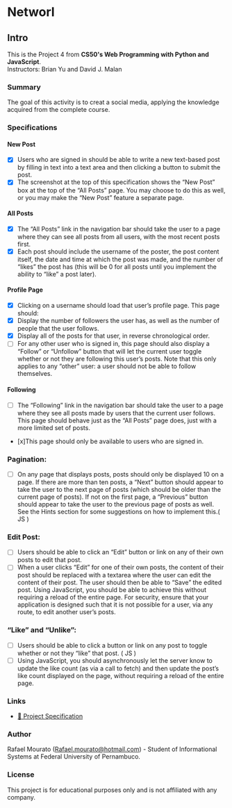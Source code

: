 # Networl

## Intro

This is the Project 4 from **CS50's Web Programming with Python and JavaScript**.  
Instructors: Brian Yu and David J. Malan

### Summary

The goal of this activity is to creat a social media, applying the knowledge acquired from the complete course.

### Specifications

#### New Post
- [x] Users who are signed in should be able to write a new text-based post by filling in text into a text area and then clicking a button to submit the post.
- [x] The screenshot at the top of this specification shows the “New Post” box at the top of the “All Posts” page. You may choose to do this as well, or you may make the “New Post” feature a separate page.
#### All Posts
- [x] The “All Posts” link in the navigation bar should take the user to a page where they can see all posts from all users, with the most recent posts first.
- [x] Each post should include the username of the poster, the post content itself, the date and time at which the post was made, and the number of “likes” the post has (this will be 0 for all posts until you implement the ability to “like” a post later).
#### Profile Page
- [x] Clicking on a username should load that user’s profile page. This page should: 
- [x] Display the number of followers the user has, as well as the number of people that the user follows.
- [x] Display all of the posts for that user, in reverse chronological order.
- [ ] For any other user who is signed in, this page should also display a “Follow” or “Unfollow” button that will let the current user toggle whether or not they are following this user’s posts. Note that this only applies to any “other” user: a user should not be able to follow themselves.
#### Following
- [ ] The “Following” link in the navigation bar should take the user to a page where they see all posts made by users that the current user follows.
This page should behave just as the “All Posts” page does, just with a more limited set of posts.
- [x]This page should only be available to users who are signed in.
### Pagination: 
- [ ] On any page that displays posts, posts should only be displayed 10 on a page. If there are more than ten posts, a “Next” button should appear to take the user to the next page of posts (which should be older than the current page of posts). If not on the first page, a “Previous” button should appear to take the user to the previous page of posts as well. See the Hints section for some suggestions on how to implement this.( JS )
### Edit Post: 
- [ ] Users should be able to click an “Edit” button or link on any of their own posts to edit that post.
- [ ] When a user clicks “Edit” for one of their own posts, the content of their post should be replaced with a textarea where the user can edit the content of their post.
The user should then be able to “Save” the edited post. Using JavaScript, you should be able to achieve this without requiring a reload of the entire page.
For security, ensure that your application is designed such that it is not possible for a user, via any route, to edit another user’s posts.
### “Like” and “Unlike”: 
- [ ] Users should be able to click a button or link on any post to toggle whether or not they “like” that post. ( JS )
- [ ] Using JavaScript, you should asynchronously let the server know to update the like count (as via a call to fetch) and then update the post’s like count displayed on the page, without requiring a reload of the entire page.

### Links

- [🔗 Project Specification](https://cs50.harvard.edu/web/projects/4/network/)  


### Author
Rafael Mourato (Rafael.mourato@hotmail.com) - Student of Informational Systems at Federal University of Pernambuco.

### License
This project is for educational purposes only and is not affiliated with any company.
